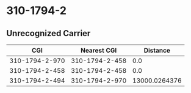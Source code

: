 # 310-1794-2
## Unrecognized Carrier


| CGI | Nearest CGI | Distance |
|-----|-------------|----------|
| 310-1794-2-970 | 310-1794-2-458 | 0.0 |
| 310-1794-2-458 | 310-1794-2-458 | 0.0 |
| 310-1794-2-494 | 310-1794-2-970 | 13000.0264376 |
